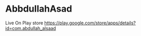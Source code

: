 # AbbdullahAsad
Live On Play store https://play.google.com/store/apps/details?id=com.abdullah_alsaad

